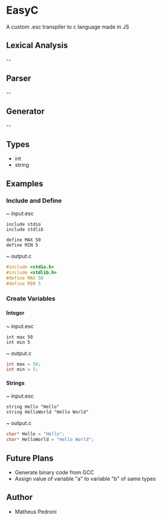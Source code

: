 # EasyC
A custom .esc transpiler to c language made in JS

## Lexical Analysis

--

## Parser

--

## Generator

--

## Types

* int
* string

## Examples

### Include and Define

~ input.esc
```
include stdio
include stdlib

define MAX 50
define MIN 5
```

~ output.c
```c
#include <stdio.h>
#include <stdlib.h>
#define MAX 50
#define MIN 5
```

### Create Variables

#### Integer

~ input.esc
```
int max 50
int min 5
```

~ output.c
```c
int max = 50;
int min = 5;
```

#### Strings

~ input.esc
```
string Hello "Hello"
string HelloWorld "Hello World"
```

~ output.c
```c
char* Hello = "Hello";
char* HelloWorld = "Hello World";
```

## Future Plans

* Generate binary code from GCC
* Assign value of variable "a" to variable "b" of same types

## Author

* Matheus Pedroni
